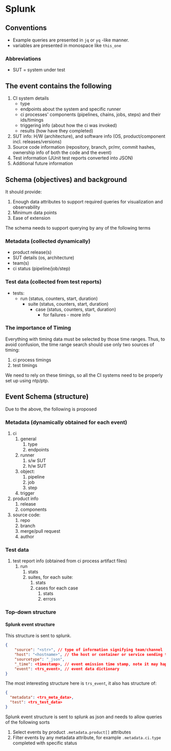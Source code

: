 # Splunk

## Conventions

- Example queries are presented in `jq` or `yq` -like manner.
- variables are presented in monospace like `this_one`

### Abbreviations

- SUT = system under test

## The event contains the following

1. CI system details
   - type
   - endpoints about the system and specific runner
   - ci processes' components (pipelines, chains, jobs, steps) and their ids/timings
   - triggering info (about how the ci was invoked)
   - results (how have they completed)
2. SUT info: H/W (architecture), and software info (OS, product/component incl. releases/versions)
3. Source code information (repository, branch, pr/mr, commit hashes, ownership info of both the code and the event)
4. Test information (JUnit test reports converted into JSON)
5. Additional future information

## Schema (objectives) and background

It should provide:

   1. Enough data attributes to support required queries for visualization and observability
   2. Minimum data points
   3. Ease of extension

The schema needs to support querying by any of the following terms

### Metadata (collected dynamically)

- product release(s)
- SUT details (os, architecture)
- team(s)
- ci status (pipeline/job/step)

### Test data (collected from test reports)

- tests:
  - run (status, counters, start, duration)
    - suite (status, counters, start, duration)
      - case (status, counters, start, duration)
        - for failures - more info

### The importance of Timing

Everything with timing data must be selected by those time ranges.
Thus, to avoid confusion, the time range search should use only two sources of timing:

1. ci process timings
2. test timings

We need to rely on these timings, so all the CI systems need to be properly set up using ntp/ptp.

## Event Schema (structure)

Due to the above, the following is proposed

### Metadata (dynamically obtained for each event)

   1. ci
      1. general
         1. type
         2. endpoints
      2. runner
         1. s/w SUT
         2. h/w SUT
      3. object:
         1. pipeline
         2. job
         3. step
      4. trigger
   2. product info
      1. release
      2. components
   3. source code:
      1. repo
      2. branch
      3. merge/pull request
      4. author

### Test data

1. test report info (obtained from ci process artifact files)
   1. run
      1. stats
      1. suites, for each suite:
         1. stats
         1. cases for each case
            1. stats
            1. errors

### Top-down structure

#### Splunk event structure

This structure is sent to splunk.

```json
{
    "source": "<str>", // type of information signifying team/channel 
    "host": "<hostname>", // the host or container or service sending the data
    "sourcetype": "_json",
    "_time": <timestamp>, // event emission time stamp, note it may happen AFTER event occurrence.
    "event": <trs_event>, // event data dictionary
}
```

The most interesting structure here is `trs_event`, it also has structure of:

```json
{
  "metadata": <trs_meta_data>, 
  "test": <trs_test_data>
}

```

Splunk event structure is sent to splunk as json and needs to allow queries of the following sorts

1. Select events by product `.metadata.product[]` attributes
2. Filter events by any metadata attribute, for example `.metadata.ci.type`  completed with specific status
